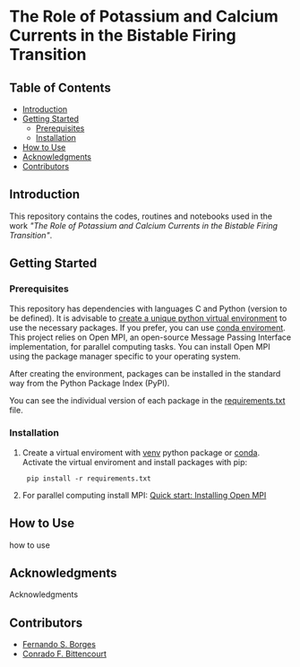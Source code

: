 
# The Role of Potassium and Calcium Currents in the Bistable Firing Transition

## Table of Contents
- [Introduction](#introduction)
- [Getting Started](#getting-started)
  - [Prerequisites](#prerequisites)
  - [Installation](#installation)
- [How to Use](#how-to-use)
- [Acknowledgments](#acknowledgments)
- [Contributors](#contributors)
<!-- - [Contributing](#contributing) -->

## Introduction
This repository contains the codes, routines and notebooks used in the work *"The Role of Potassium and Calcium Currents in the Bistable Firing Transition"*. 

## Getting Started
### Prerequisites

This repository has dependencies with languages C and Python (version to be defined). It is advisable to [create a unique python virtual environment](https://docs.python.org/3.10/library/venv.html) to use the necessary packages. If you prefer, you can use [conda enviroment](https://conda.io/projects/conda/en/latest/user-guide/index.html). This project relies on Open MPI, an open-source Message Passing Interface implementation, for parallel computing tasks. You can install Open MPI using the package manager specific to your operating system.

After creating the environment, packages can be installed in the standard way from the Python Package Index (PyPI).

You can see the individual version of each package in the [requirements.txt](requirements.txt) file.


### Installation

1. Create a virtual enviroment with [venv](https://docs.python.org/3.10/library/venv.html) python package or [conda](https://conda.io/projects/conda/en/latest/user-guide/index.html). Activate the virtual enviroment and install packages with pip:

        pip install -r requirements.txt
        
2. For parallel computing install MPI: [Quick start: Installing Open MPI](https://docs.open-mpi.org/en/v5.0.x/installing-open-mpi/quickstart.html)


## How to Use

how to use

## Acknowledgments

Acknowledgments

## Contributors

* [Fernando S. Borges](https://github.com/FernandoSBorges/)
* [Conrado F. Bittencourt](https://github.com/ConradBitt/)
